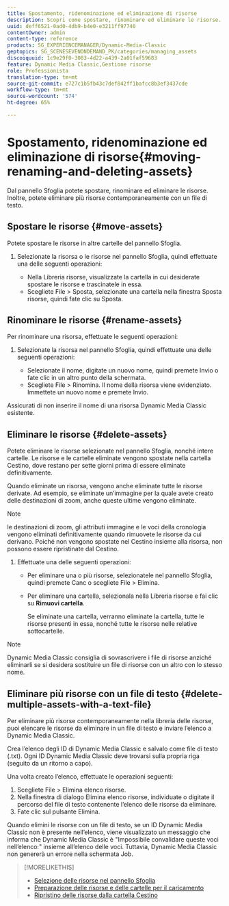 ```yaml
---
title: Spostamento, ridenominazione ed eliminazione di risorse
description: Scopri come spostare, rinominare ed eliminare le risorse.
uuid: deff6521-0ad0-4db9-b4e0-e3211ff97740
contentOwner: admin
content-type: reference
products: SG_EXPERIENCEMANAGER/Dynamic-Media-Classic
geptopics: SG_SCENESEVENONDEMAND_PK/categories/managing_assets
discoiquuid: 1c9e29f0-3083-4d22-a439-2a01faf59683
feature: Dynamic Media Classic,Gestione risorse
role: Professionista
translation-type: tm+mt
source-git-commit: e727c1b5fb43c7def842ff1bafcc8b3ef3437cde
workflow-type: tm+mt
source-wordcount: '574'
ht-degree: 65%

---
```



# Spostamento, ridenominazione ed eliminazione di risorse{#moving-renaming-and-deleting-assets}

Dal pannello Sfoglia potete spostare, rinominare ed eliminare le risorse. Inoltre, potete eliminare più risorse contemporaneamente con un file di testo.

## Spostare le risorse {#move-assets}

Potete spostare le risorse in altre cartelle del pannello Sfoglia.

1. Selezionate la risorsa o le risorse nel pannello Sfoglia, quindi effettuate una delle seguenti operazioni:

   * Nella Libreria risorse, visualizzate la cartella in cui desiderate spostare le risorse e trascinatele in essa.
   * Scegliete File > Sposta, selezionate una cartella nella finestra Sposta risorse, quindi fate clic su Sposta.

## Rinominare le risorse  {#rename-assets}

Per rinominare una risorsa, effettuate le seguenti operazioni:

1. Selezionate la risorsa nel pannello Sfoglia, quindi effettuate una delle seguenti operazioni:

   * Selezionate il nome, digitate un nuovo nome, quindi premete Invio o fate clic in un altro punto della schermata.
   * Scegliete File > Rinomina. Il nome della risorsa viene evidenziato. Immettete un nuovo nome e premete Invio.

Assicurati di non inserire il nome di una risorsa Dynamic Media Classic esistente.

## Eliminare le risorse {#delete-assets}

Potete eliminare le risorse selezionate nel pannello Sfoglia, nonché intere cartelle. Le risorse e le cartelle eliminate vengono spostate nella cartella Cestino, dove restano per sette giorni prima di essere eliminate definitivamente. 

Quando eliminate un risorsa, vengono anche eliminate tutte le risorse derivate. Ad esempio, se eliminate un’immagine per la quale avete creato delle destinazioni di zoom, anche queste ultime vengono eliminate.

>[!NOTE]
>
>le destinazioni di zoom, gli attributi immagine e le voci della cronologia vengono eliminati definitivamente quando rimuovete le risorse da cui derivano. Poiché non vengono spostate nel Cestino insieme alla risorsa, non possono essere ripristinate dal Cestino.

1. Effettuate una delle seguenti operazioni:

   * Per eliminare una o più risorse, selezionatele nel pannello Sfoglia, quindi premete Canc o scegliete File > Elimina.
   * Per eliminare una cartella, selezionala nella Libreria risorse e fai clic su **Rimuovi cartella**.

      Se eliminate una cartella, verranno eliminate la cartella, tutte le risorse presenti in essa, nonché tutte le risorse nelle relative sottocartelle.

>[!NOTE]
>
>Dynamic Media Classic consiglia di sovrascrivere i file di risorse anziché eliminarli se si desidera sostituire un file di risorse con un altro con lo stesso nome.

## Eliminare più risorse con un file di testo {#delete-multiple-assets-with-a-text-file}

Per eliminare più risorse contemporaneamente nella libreria delle risorse, puoi elencare le risorse da eliminare in un file di testo e inviare l’elenco a Dynamic Media Classic.

Crea l’elenco degli ID di Dynamic Media Classic e salvalo come file di testo (.txt). Ogni ID Dynamic Media Classic deve trovarsi sulla propria riga (seguito da un ritorno a capo).

Una volta creato l’elenco, effettuate le operazioni seguenti:

1. Scegliete File > Elimina elenco risorse.
1. Nella finestra di dialogo Elimina elenco risorse, individuate o digitate il percorso del file di testo contenente l’elenco delle risorse da eliminare.
1. Fate clic sul pulsante Elimina.

Quando elimini le risorse con un file di testo, se un ID Dynamic Media Classic non è presente nell’elenco, viene visualizzato un messaggio che informa che Dynamic Media Classic è &quot;Impossibile convalidare queste voci nell’elenco:&quot; insieme all’elenco delle voci. Tuttavia, Dynamic Media Classic non genererà un errore nella schermata Job.

>[!MORELIKETHIS]
>
>* [Selezione delle risorse nel pannello Sfoglia](selecting-assets-browse-panel.md#selecting_assets_in_the_browse_panel)
>* [Preparazione delle risorse e delle cartelle per il caricamento](uploading-files.md#preparing_your_assets_and_folders_for_uploading)
>* [Ripristino delle risorse dalla cartella Cestino](trash-folder.md#restoring_assets_from_the_trash_folder)

